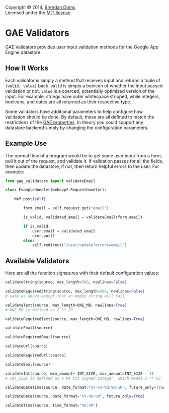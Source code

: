 Copyright &copy; 2014, [Brendan Doms](http://www.bdoms.com/)  
Licensed under the [MIT license](http://www.opensource.org/licenses/MIT)

# GAE Validators

GAE Validators provides user input validation methods for the Google App Engine datastore.

## How It Works

Each validator is simply a method that receives input and returns a tuple of `(valid, value)` back.
`valid` is simply a boolean of whether the input passed validation or not.
`value` is a coerced, potentially optimized version of the input.
For example, strings have outer whitespace stripped, while integers, booleans, and dates are all returned as their respective type.

Some validators have additional parameters to help configure how validation should be done.
By default, these are all defined to match the restrictions of the
[GAE properties](https://developers.google.com/appengine/docs/python/datastore/typesandpropertyclasses).
In theory you could support any datastore backend simply by changing the configuration parameters.

## Example Use

The normal flow of a program would be to get some user input from a form, pull it out of the request, and validate it.
If validation passes for all the fields, then update the datastore, if not, then return helpful errors to the user.
For example:


```python
from gae_validators import validateEmail

class ExampleHandler(webapp2.RequestHandler):

    def post(self):

        form_email = self.request.get("email")

        is_valid, validated_email = validateEmail(form_email)

        if is_valid:
            user.email = validated_email
            user.put()
        else:
            self.redirect("/user/update?errors=email")
```

## Available Validators

Here are all the function signatures with their default configuration values:

```python
validateString(source, max_length=500, newlines=False)

validateRequiredString(source, max_length=500, newlines=False)
# same as above execpt that an empty string will fail

validateText(source, max_length=ONE_MB, newlines=True)
# ONE_MB is defined as 2 ** 20

validateRequiredText(source, max_length=ONE_MB, newlines=True)

validateEmail(source)

validateRequiredEmail(source)

validateUrl(source)

validateRequiredUrl(source)

validateBool(source)

validateInt(source, min_amount=-INT_SIZE, max_amount=INT_SIZE - 1)
# INT_SIZE is defined as a 64 bit signed integer, which means 2 ** 63

validateDateTime(source, date_format="%Y-%m-%dT%H:%M", future_only=True)

validateDate(source, date_format="%Y-%m-%d", future_only=True)

validateTime(source, time_format="%H:%M")
```
